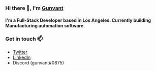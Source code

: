 ### Hi there 👋,  I'm [Gunvant](https://github.com/gunvantk)

#### I'm a Full-Stack Developer based in Los Angeles. Currently building Manufacturing automation software.

### Get in touch 📫 

- [Twitter](https://twitter.com/gunvant__k)
- [LinkedIn](https://www.linkedin.com/in/gunvantk)
- Discord (gunvant#0875)


<!--
**gunvantk/gunvantk** is a ✨ _special_ ✨ repository because its `README.md` (this file) appears on your GitHub profile.

Here are some ideas to get you started:

- 🔭 I’m currently working on ...
- 🌱 I’m currently learning ...
- 👯 I’m looking to collaborate on ...
- 🤔 I’m looking for help with ...
- 💬 Ask me about ...
- 📫 How to reach me: ...
- 😄 Pronouns: ...
- ⚡ Fun fact: ...
-->
